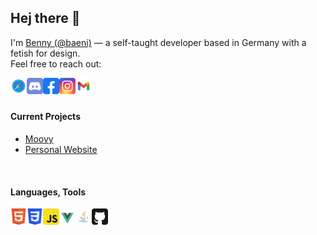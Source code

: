 ## Hej there 👋
I'm [Benny (@baeni)][websitepersonal] — a self-taught developer based in Germany with a fetish for design.<br />
Feel free to reach out:

[<img align="left" alt="Personal Website" width="26px" target="_blank" src="https://github.com/edent/SuperTinyIcons/blob/master/images/svg/safari.svg" />][websitepersonal]
[<img align="left" alt="Discord" width="26px" target="_blank" src="https://github.com/edent/SuperTinyIcons/blob/master/images/svg/discord.svg" />][discord]
[<img align="left" alt="Facebook" width="26px" target="_blank" src="https://github.com/edent/SuperTinyIcons/blob/master/images/svg/facebook.svg" />][facebook]
[<img align="left" alt="Instagram" width="26px" target="_blank" src="https://github.com/edent/SuperTinyIcons/blob/master/images/svg/instagram.svg" />][instagram]
[<img align="left" alt="Mail" width="26px" target="_blank" src="https://github.com/edent/SuperTinyIcons/blob/master/images/svg/gmail.svg" />][mail]

<br />
<br />

#### Current Projects

- [Moovy][mail]
- [Personal Website][websitepersonal]

<br />

#### Languages, Tools

[<img align="left" alt="HTML" width="26px" target="_blank" src="https://github.com/edent/SuperTinyIcons/blob/master/images/svg/html5.svg" />][wikipediahtml]
[<img align="left" alt="CSS" width="26px" target="_blank" src="https://github.com/edent/SuperTinyIcons/blob/master/images/svg/css3.svg" />][wikipediacss]
[<img align="left" alt="JS" width="26px" target="_blank" src="https://github.com/edent/SuperTinyIcons/blob/master/images/svg/javascript.svg" />][wikipediajs]
[<img align="left" alt="Vue" width="26px" target="_blank" src="https://github.com/edent/SuperTinyIcons/blob/master/images/svg/vue.svg" />][wikipediavue]
[<img align="left" alt="Java" width="26px" target="_blank" src="https://github.com/edent/SuperTinyIcons/blob/master/images/svg/java.svg" />][wikipediajava]
[<img align="left" alt="GitHub" width="26px" target="_blank" src="https://github.com/edent/SuperTinyIcons/blob/master/images/svg/github.svg" />][wikipediagithub]

[websitepersonal]: https://baeni.de
[websitemoovy]: https://moovy.baeni.de

[discord]: https://discord.com/invite/AJr2d8Z
[facebook]: https://www.facebook.com/benjamin.saalfeld.1
[instagram]: https://instagram.com/benny.sfd
[mail]: mailto:baeni.saa@gmail.com

[wikipediahtml]: https://en.wikipedia.org/wiki/HTML
[wikipediacss]: https://en.wikipedia.org/wiki/CSS
[wikipediajs]: https://en.wikipedia.org/wiki/JavaScript
[wikipediavue]: https://en.wikipedia.org/wiki/Vue.js
[wikipediajava]: https://en.wikipedia.org/wiki/Java_(programming_language)
[wikipediagithub]: https://en.wikipedia.org/wiki/GitHub